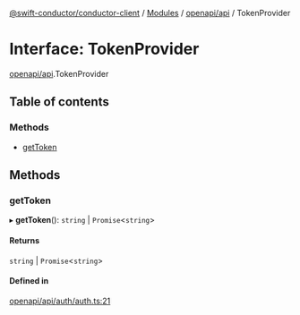 [@swift-conductor/conductor-client](../README.md) / [Modules](../modules.md) / [openapi/api](../modules/openapi_api.md) / TokenProvider

# Interface: TokenProvider

[openapi/api](../modules/openapi_api.md).TokenProvider

## Table of contents

### Methods

- [getToken](openapi_api.TokenProvider.md#gettoken)

## Methods

### getToken

▸ **getToken**(): `string` \| `Promise`\<`string`\>

#### Returns

`string` \| `Promise`\<`string`\>

#### Defined in

[openapi/api/auth/auth.ts:21](https://github.com/swift-conductor/conductor-client-typescript/blob/9866b7c/openapi/api/auth/auth.ts#L21)
